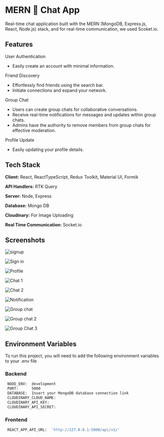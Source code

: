 
# MERN 📑 Chat App

Real-time chat application built with the MERN (MongoDB, Express.js, React, Node.js) stack, and for real-time communication, we used Scoket.io.



## Features
User Authentication
- Easily create an account with minimal information.

Friend Discovery
- Effortlessly find friends using the search bar.
- Initiate connections and expand your network.

Group Chat
- Users can create group chats for collaborative conversations.
- Receive real-time notifications for messages and updates within group chats.
- Admins have the authority to remove members from group chats for effective moderation.

Profile Update
- Easily updating your profile details.

## Tech Stack

**Client:** React, ReactTypeScript, Redux Toolkit, Material UI, Formik

**API Handlers:** RTK Query

**Server:** Node, Express

**Database:** Mongo DB

**Cloudinary:** For Image Uploading

**Real Time Communication:** Socket.io


## Screenshots

![signup](https://i.postimg.cc/90wQDG7b/Sign-Up.png)

![Sign in](https://i.postimg.cc/05hpcnc8/Login.png)

![Profile](https://i.postimg.cc/vZbxNN9d/Profile.png)

![Chat 1](https://i.postimg.cc/Cxc56LSj/Chat-1.png)

![Chat 2](https://i.postimg.cc/yNnmjzr5/Chat-2.png)

![Notification](https://i.postimg.cc/C17fYHVQ/notification.png)

![Group chat](https://i.postimg.cc/0QMCyBcB/Group-Chat.png)

![Group chat 2](https://i.postimg.cc/KvNtxbmY/Update-Group-Chat.png)

![Group Chat 3](https://i.postimg.cc/wMBRByqT/group.png)
## Environment Variables

To run this project, you will need to add the following environment variables to your .env file

### Backend ###

```bash
 NODE_ENV:  development
 PORT:      5000
 DATABASE:  Insert your MongoDB database connection link
 CLOUDINARY_CLOUD_NAME: 
 CLOUDINARY_API_KEY:
 CLOUDINARY_API_SECRET: 
```

### Frontend ###

```bash
 REACT_APP_API_URL:  'http://127.0.0.1:5000/api/v1/'
```
